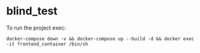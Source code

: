 # blind_test


To run the project exec:

```
docker-compose down -v && docker-compose up --build -d && docker exec -it frontend_container /bin/sh
```